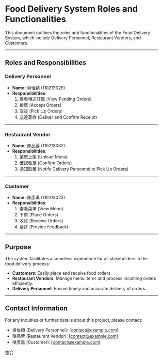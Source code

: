 # Food Delivery System Roles and Functionalities

This document outlines the roles and functionalities of the Food Delivery System, which include Delivery Personnel, Restaurant Vendors, and Customers.

---

## Roles and Responsibilities

### **Delivery Personnel**  
- **Name:** 吳怡穎 (110213029)  
- **Responsibilities:**  
  1. 查看待送訂單 (View Pending Orders)  
  2. 接單 (Accept Orders)  
  3. 取貨 (Pick Up Orders)  
  4. 送達簽收 (Deliver and Confirm Receipt)  

---

### **Restaurant Vendor**  
- **Name:** 陳品蓉 (110213082)  
- **Responsibilities:**  
  1. 菜單上架 (Upload Menu)  
  2. 確認收單 (Confirm Orders)  
  3. 通知取餐 (Notify Delivery Personnel to Pick Up Orders)  

---

### **Customer**  
- **Name:** 陳彥熏 (110213023)  
- **Responsibilities:**  
  1. 查看菜單 (View Menu)  
  2. 下單 (Place Orders)  
  3. 收貨 (Receive Orders)  
  4. 給評 (Provide Feedback)  

---

## Purpose

The system facilitates a seamless experience for all stakeholders in the food delivery process:
- **Customers**: Easily place and receive food orders.  
- **Restaurant Vendors**: Manage menu items and process incoming orders efficiently.  
- **Delivery Personnel**: Ensure timely and accurate delivery of orders.

---

## Contact Information

For any inquiries or further details about this project, please contact:  
- 吳怡穎 (Delivery Personnel): [contact@example.com]  
- 陳品蓉 (Restaurant Vendor): [contact@example.com]  
- 陳彥熏 (Customer): [contact@example.com]  

整合
